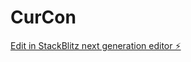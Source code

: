 # CurCon

[Edit in StackBlitz next generation editor ⚡️](https://stackblitz.com/~/github.com/cloudcrafter65/CurCon)